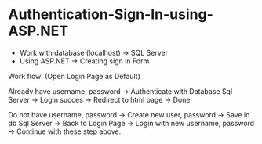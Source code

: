 # Authentication-Sign-In-using-ASP.NET

- Work with database (localhost) -> SQL Server
- Using ASP.NET -> Creating sign in Form 


Work flow: (Open Login Page as Default)

Already have username, password -> Authenticate with Database Sql Server -> Login succes -> Redirect to html page -> Done

Do not have username, password -> Create new user, password -> Save in db Sql Server -> Back to Login Page -> Login with new username, password -> Continue with these step above.
